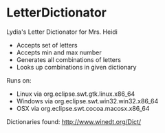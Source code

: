 LetterDictionator
=================

Lydia's Letter Dictionator for Mrs. Heidi

* Accepts set of letters
* Accepts min and max number
* Generates all combinations of letters
* Looks up combinations in given dictionary

Runs on:
* Linux via org.eclipse.swt.gtk.linux.x86_64
* Windows via org.eclipse.swt.win32.win32.x86_64
* OSX via org.eclipse.swt.cocoa.macosx.x86_64

Dictionaries found:
http://www.winedt.org/Dict/

